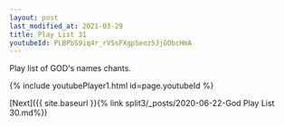 ```yaml
---
layout: post
last_modified_at: 2021-03-29
title: Play List 31
youtubeId: PLBPbS9iq4r_rVSsFXgpSeoz5JjGObcHmA
---
```

 
 
Play list of GOD's names chants.
 
{% include youtubePlayer1.html id=page.youtubeId %}
 

[Next]({{ site.baseurl }}{% link  split3/_posts/2020-06-22-God Play List 30.md%})
